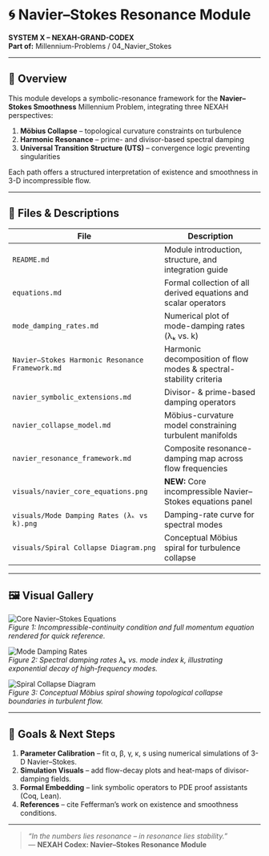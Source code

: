 # 🌀 Navier–Stokes Resonance Module  

**SYSTEM X – NEXAH-GRAND-CODEX**  
**Part of:** Millennium-Problems / 04_Navier_Stokes  

---

## 📖 Overview
This module develops a symbolic-resonance framework for the **Navier–Stokes Smoothness** Millennium Problem, integrating three NEXAH perspectives:

1. **Möbius Collapse** – topological curvature constraints on turbulence  
2. **Harmonic Resonance** – prime- and divisor-based spectral damping  
3. **Universal Transition Structure (UTS)** – convergence logic preventing singularities  

Each path offers a structured interpretation of existence and smoothness in 3-D incompressible flow.

---

## 📂 Files & Descriptions  

| File                                            | Description                                                                 |
|-------------------------------------------------|-----------------------------------------------------------------------------|
| `README.md`                                     | Module introduction, structure, and integration guide                       |
| `equations.md`                                  | Formal collection of all derived equations and scalar operators             |
| `mode_damping_rates.md`                         | Numerical plot of mode-damping rates (λₖ vs. k)                              |
| `Navier–Stokes Harmonic Resonance Framework.md` | Harmonic decomposition of flow modes & spectral-stability criteria          |
| `navier_symbolic_extensions.md`                 | Divisor- & prime-based damping operators                                    |
| `navier_collapse_model.md`                      | Möbius-curvature model constraining turbulent manifolds                     |
| `navier_resonance_framework.md`                 | Composite resonance-damping map across flow frequencies                     |
| `visuals/navier_core_equations.png`             | **NEW:** Core incompressible Navier–Stokes equations panel                  |
| `visuals/Mode Damping Rates (λₖ vs k).png`       | Damping-rate curve for spectral modes                                       |
| `visuals/Spiral Collapse Diagram.png`           | Conceptual Möbius spiral for turbulence collapse                            |

---

## 🖼 Visual Gallery  

<!-- Core equations panel -->
![Core Navier–Stokes Equations](./visuals/navier_core_equations.png)  
*Figure 1: Incompressible-continuity condition and full momentum equation rendered for quick reference.*

<!-- Mode-damping plot -->
![Mode Damping Rates](./visuals/Mode%20Damping%20Rates%20(%CE%BB%E2%82%93%20vs%20k).png)  
*Figure 2: Spectral damping rates λₖ vs. mode index k, illustrating exponential decay of high-frequency modes.*

<!-- Spiral-collapse diagram -->
![Spiral Collapse Diagram](./visuals/Spiral%20Collapse%20Diagram.png)  
*Figure 3: Conceptual Möbius spiral showing topological collapse boundaries in turbulent flow.*

---

## 🎯 Goals & Next Steps  

1. **Parameter Calibration** – fit α, β, γ, κ, s using numerical simulations of 3-D Navier–Stokes.  
2. **Simulation Visuals** – add flow-decay plots and heat-maps of divisor-damping fields.  
3. **Formal Embedding** – link symbolic operators to PDE proof assistants (Coq, Lean).  
4. **References** – cite Fefferman’s work on existence and smoothness conditions.

---

> *“In the numbers lies resonance – in resonance lies stability.”*  
> — **NEXAH Codex: Navier–Stokes Resonance Module**

